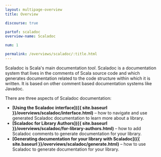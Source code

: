 ```yaml
---
layout: multipage-overview
title: Overview

discourse: true

partof: scaladoc
overview-name: Scaladoc

num: 1

permalink: /overviews/scaladoc/:title.html
---
```


Scaladoc is Scala's main documentation _tool_. Scaladoc is a documentation
system that lives in the comments of Scala source code and which generates
documentation related to the code structure within which it is written. It is
based on other comment based documentation systems like Javadoc.

There are three aspects of Scaladoc documentation:

  - **[Using the Scaladoc interface]({{ site.baseurl }}/overviews/scaladoc/interface.html)** – how to navigate and use generated Scaladoc documentation to learn more about a library.
  - **[Scaladoc for Library Authors]({{ site.baseurl }}/overviews/scaladoc/for-library-authors.html)** – how to add Scaladoc comments to generate documentation for your library.
  - **[Generating documentation for your library with Scaladoc]({{ site.baseurl }}/overviews/scaladoc/generate.html)** – how to use Scaladoc to generate documentation for your library.
